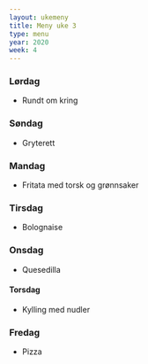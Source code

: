 ```yaml
---
layout: ukemeny
title: Meny uke 3
type: menu
year: 2020
week: 4
---
```


### Lørdag

- Rundt om kring

### Søndag

- Gryterett

### Mandag

- Fritata med torsk og grønnsaker

### Tirsdag

- Bolognaise

### Onsdag

- Quesedilla

#### Torsdag

- Kylling med nudler

### Fredag

- Pizza